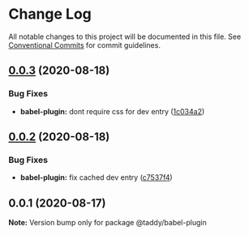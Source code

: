 # Change Log

All notable changes to this project will be documented in this file.
See [Conventional Commits](https://conventionalcommits.org) for commit guidelines.

## [0.0.3](https://github.com/lttb/taddy/compare/@taddy/babel-plugin@0.0.2...@taddy/babel-plugin@0.0.3) (2020-08-18)


### Bug Fixes

* **babel-plugin:** dont require css for dev entry ([1c034a2](https://github.com/lttb/taddy/commit/1c034a2376f3d1c00f4be8aa28311e2d3c0cd608))





## [0.0.2](https://github.com/lttb/taddy/compare/@taddy/babel-plugin@0.0.1...@taddy/babel-plugin@0.0.2) (2020-08-18)


### Bug Fixes

* **babel-plugin:** fix cached dev entry ([c7537f4](https://github.com/lttb/taddy/commit/c7537f4deaefd3e73f219bd0187529970ee1689f))





## 0.0.1 (2020-08-17)

**Note:** Version bump only for package @taddy/babel-plugin
